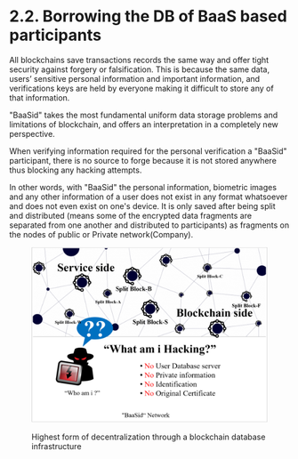 # 2.2. Borrowing the DB of BaaS based participants

All blockchains save transactions records the same way and offer tight security against forgery or falsification. This is because the same data, users’ sensitive personal information and important information, and verifications keys are held by everyone making it difficult to store any of that information.

"BaaSid" takes the most fundamental uniform data storage problems and limitations of blockchain, and offers an interpretation in a completely new perspective.

When verifying information required for the personal verification a "BaaSid" participant, there is no source to forge because it is not stored anywhere thus blocking any hacking attempts.

In other words, with "BaaSid" the personal information, biometric images and any other information of a user does not exist in any format whatsoever and does not even exist on one's device. It is only saved after being split and distributed (means some of the encrypted data fragments are separated from one another and distributed to participants) as fragments on the nodes of public or Private network(Company).

<figure><img src="../../.gitbook/assets/img12.png" alt=""><figcaption><p>Highest form of decentralization through a blockchain database infrastructure</p></figcaption></figure>
